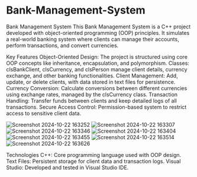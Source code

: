 ﻿# Bank-Management-System

 Bank Management System
This Bank Management System is a C++ project developed with object-oriented programming (OOP) principles. It simulates a real-world banking system where clients can manage their accounts, perform transactions, and convert currencies.

Key Features
Object-Oriented Design: The project is structured using core OOP concepts like inheritance, encapsulation, and polymorphism.
Classes: clsBankClient, clsCurrency, and clsPerson manage client details, currency exchange, and other banking functionalities.
Client Management: Add, update, or delete clients, with data stored in text files for persistence.
Currency Conversion: Calculate conversions between different currencies using exchange rates, managed by the clsCurrency class.
Transaction Handling: Transfer funds between clients and keep detailed logs of all transactions.
Secure Access Control: Permission-based system to restrict access to sensitive client data.

![Screenshot 2024-10-22 163252](https://github.com/user-attachments/assets/8bd1b402-665a-42d6-a678-e1439c4b73fa)
![Screenshot 2024-10-22 163307](https://github.com/user-attachments/assets/2c5a5a4d-d66e-44cd-91a1-9082e38c6de4)
![Screenshot 2024-10-22 163346](https://github.com/user-attachments/assets/26f3b852-b446-4d0c-a3f9-1adcc48814d0)
![Screenshot 2024-10-22 163404](https://github.com/user-attachments/assets/eb55c146-5cbf-4d26-8ae0-51bcf8d4af4e)
![Screenshot 2024-10-22 163455](https://github.com/user-attachments/assets/d9b7723e-40c8-401c-8fac-5258241f7d9f)
![Screenshot 2024-10-22 163514](https://github.com/user-attachments/assets/ac009a7b-19e6-4bdc-b88f-af4968d84bf9)
![Screenshot 2024-10-22 163626](https://github.com/user-attachments/assets/0c15e0b3-6170-4ae7-9925-0f794d9c4e88)

Technologies
C++: Core programming language used with OOP design.
Text Files: Persistent storage for client data and transaction logs.
Visual Studio: Developed and tested in Visual Studio IDE.
